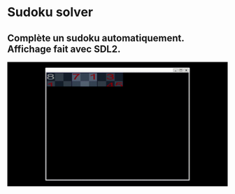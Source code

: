# Sudoku solver
Complète un sudoku automatiquement. Affichage fait avec SDL2.
------------------------
![screenshot](misc/Sudoku_solver_example.gif)
